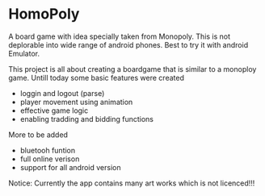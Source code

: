 # HomoPoly
A board game with idea specially taken from Monopoly. This is not deplorable into wide range of android phones. Best to try it with android Emulator.

This project is all about creating a boardgame that is similar to a monoploy game. Untill today some basic features were created 
- loggin and logout (parse)
- player movement using animation
- effective game logic 
- enabling tradding and bidding functions 

More to be added
- bluetooh funtion 
- full online verison
- support for all android version


Notice:
Currently the app contains many art works which is not licenced!!!
